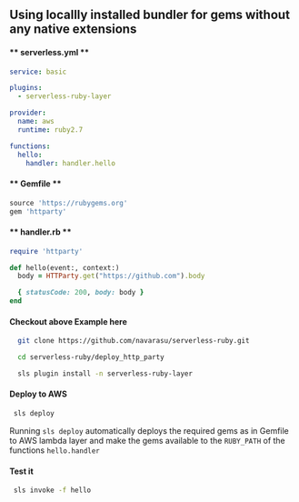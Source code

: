 
##  Using locallly installed bundler for gems without any native extensions

<!-- tabs:start -->

#### ** serverless.yml **

```yml
service: basic

plugins:
  - serverless-ruby-layer

provider:
  name: aws
  runtime: ruby2.7

functions:
  hello:
    handler: handler.hello
  ```

#### ** Gemfile **

```ruby
source 'https://rubygems.org'
gem 'httparty'
```

#### ** handler.rb **

```ruby
require 'httparty'

def hello(event:, context:)
  body = HTTParty.get("https://github.com").body

  { statusCode: 200, body: body }
end

```

<!-- tabs:end -->

#### Checkout above Example here


```bash
  git clone https://github.com/navarasu/serverless-ruby.git
```
```bash
  cd serverless-ruby/deploy_http_party

  sls plugin install -n serverless-ruby-layer

```

#### Deploy to AWS

```bash
 sls deploy
```

Running `sls deploy` automatically deploys the required gems as in Gemfile to AWS lambda layer and make the gems available to the `RUBY_PATH` of the functions `hello.handler`


#### Test it

```bash
 sls invoke -f hello

```
